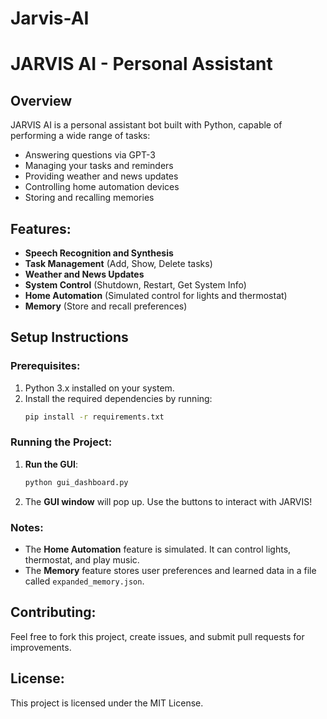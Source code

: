 # Jarvis-AI

# JARVIS AI - Personal Assistant

## Overview
JARVIS AI is a personal assistant bot built with Python, capable of performing a wide range of tasks:
- Answering questions via GPT-3
- Managing your tasks and reminders
- Providing weather and news updates
- Controlling home automation devices
- Storing and recalling memories

## Features:
- **Speech Recognition and Synthesis**
- **Task Management** (Add, Show, Delete tasks)
- **Weather and News Updates**
- **System Control** (Shutdown, Restart, Get System Info)
- **Home Automation** (Simulated control for lights and thermostat)
- **Memory** (Store and recall preferences)

## Setup Instructions

### Prerequisites:
1. Python 3.x installed on your system.
2. Install the required dependencies by running:
    ```bash
    pip install -r requirements.txt
    ```

### Running the Project:
1. **Run the GUI**: 
    ```bash
    python gui_dashboard.py
    ```
2. The **GUI window** will pop up. Use the buttons to interact with JARVIS!

### Notes:
- The **Home Automation** feature is simulated. It can control lights, thermostat, and play music.
- The **Memory** feature stores user preferences and learned data in a file called `expanded_memory.json`.

## Contributing:
Feel free to fork this project, create issues, and submit pull requests for improvements.

## License:
This project is licensed under the MIT License.
